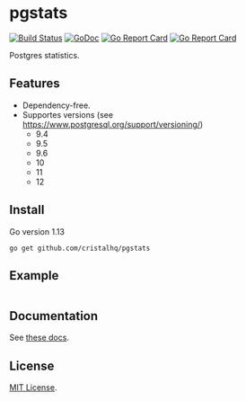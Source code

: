 # pgstats

[![Build Status][build-img]][build-url]
[![GoDoc][doc-img]][doc-url]
[![Go Report Card][reportcard-img]][reportcard-url]
[![Go Report Card][coverage-img]][coverage-url]

Postgres statistics.

## Features

* Dependency-free.
* Supportes versions (see https://www.postgresql.org/support/versioning/)
    - 9.4
    - 9.5
    - 9.6
    - 10
    - 11
    - 12

## Install

Go version 1.13

```
go get github.com/cristalhq/pgstats
```

## Example

```go
```

## Documentation

See [these docs](https://godoc.org/github.com/cristalhq/pgstats).

## License

[MIT License](LICENSE).

[build-img]: https://github.com/cristalhq/pgstats/workflows/Go/badge.svg
[build-url]: https://github.com/cristalhq/pgstats/actions
[doc-img]: https://godoc.org/github.com/cristalhq/pgstats?status.svg
[doc-url]: https://godoc.org/github.com/cristalhq/pgstats
[reportcard-img]: https://goreportcard.com/badge/cristalhq/pgstats
[reportcard-url]: https://goreportcard.com/report/cristalhq/pgstats
[coverage-img]: https://coveralls.io/repos/github/cristalhq/pgstats/badge.svg?branch=master
[coverage-url]: https://coveralls.io/github/cristalhq/pgstats?branch=master
